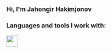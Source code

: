 ### Hi, I'm Jahongir Hakimjonov 

### Languages and tools I work with:

<code><img src="[https://pluspng.com/img-png/python-logo-png-big-image-png-2400.png](https://upload.wikimedia.org/wikipedia/commons/thumb/c/c3/Python-logo-notext.svg/1200px-Python-logo-notext.svg.png)https://upload.wikimedia.org/wikipedia/commons/thumb/c/c3/Python-logo-notext.svg/1200px-Python-logo-notext.svg.png" width="30px"></code>
